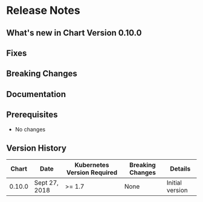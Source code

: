 # Release Notes

## What's new in Chart Version 0.10.0


## Fixes

## Breaking Changes

## Documentation

## Prerequisites

- No changes

## Version History

| Chart | Date | Kubernetes Version Required | Breaking Changes | Details |
| ----- | ---- | --------------------------- | ---------------- | ------- |
| 0.10.0 | Sept 27, 2018 | >= 1.7 | None | Initial version |

